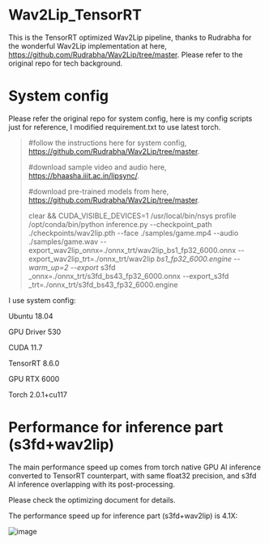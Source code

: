 # **Wav2Lip_TensorRT**

This is the TensorRT optimized Wav2Lip pipeline, thanks to Rudrabha for the wonderful Wav2Lip implementation at here, https://github.com/Rudrabha/Wav2Lip/tree/master. Please refer to the original repo for tech background. 

# System config
Please refer the original repo for system config, here is my config scripts just for reference, I modified requirement.txt to use latest torch.

> #follow the instructions here for system config, https://github.com/Rudrabha/Wav2Lip/tree/master. 
> 
> #download sample video and audio here, https://bhaasha.iiit.ac.in/lipsync/.
> 
> #download pre-trained models from here, https://github.com/Rudrabha/Wav2Lip/tree/master. 
>
> clear && CUDA_VISIBLE_DEVICES=1 /usr/local/bin/nsys profile /opt/conda/bin/python inference.py --checkpoint_path ./checkpoints/wav2lip.pth --face ./samples/game.mp4 --audio ./samples/game.wav --export_wav2lip_onnx=./onnx_trt/wav2lip_bs1_fp32_6000.onnx --export_wav2lip_trt=./onnx_trt/wav2lip _bs1_fp32_6000.engine --warm_up=2 --export_ s3fd _onnx=./onnx_trt/s3fd_bs43_fp32_6000.onnx --export_s3fd _trt=./onnx_trt/s3fd_bs43_fp32_6000.engine

I use system config:

Ubuntu 18.04

GPU Driver 530

CUDA 11.7

TensorRT 8.6.0

GPU RTX 6000

Torch 2.0.1+cu117

# Performance for inference part (s3fd+wav2lip)
The main performance speed up comes from torch native GPU AI inference converted to TensorRT counterpart, with same float32 precision, and s3fd AI inference overlapping with its post-processing. 

Please check the optimizing document for details.

The performance speed up for inference part (s3fd+wav2lip) is 4.1X:

![image](https://github.com/wujinzhong/Wav2Lip_TensorRT/assets/52945455/26f429c9-b47f-4016-ba52-84eda2fa23aa)

